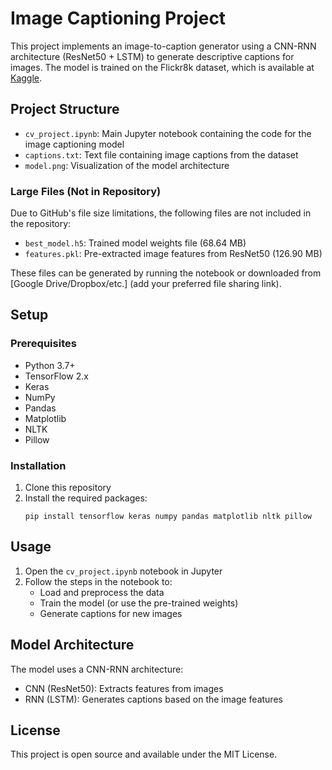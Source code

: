 # Image Captioning Project

This project implements an image-to-caption generator using a CNN-RNN architecture (ResNet50 + LSTM) to generate descriptive captions for images. The model is trained on the Flickr8k dataset, which is available at [Kaggle](https://www.kaggle.com/datasets/adityajn105/flickr8k).

## Project Structure

- `cv_project.ipynb`: Main Jupyter notebook containing the code for the image captioning model
- `captions.txt`: Text file containing image captions from the dataset
- `model.png`: Visualization of the model architecture

### Large Files (Not in Repository)

Due to GitHub's file size limitations, the following files are not included in the repository:

- `best_model.h5`: Trained model weights file (68.64 MB)
- `features.pkl`: Pre-extracted image features from ResNet50 (126.90 MB)

These files can be generated by running the notebook or downloaded from [Google Drive/Dropbox/etc.] (add your preferred file sharing link).

## Setup

### Prerequisites
- Python 3.7+
- TensorFlow 2.x
- Keras
- NumPy
- Pandas
- Matplotlib
- NLTK
- Pillow

### Installation
1. Clone this repository
2. Install the required packages:
   ```
   pip install tensorflow keras numpy pandas matplotlib nltk pillow
   ```

## Usage

1. Open the `cv_project.ipynb` notebook in Jupyter
2. Follow the steps in the notebook to:
   - Load and preprocess the data
   - Train the model (or use the pre-trained weights)
   - Generate captions for new images

## Model Architecture

The model uses a CNN-RNN architecture:
- CNN (ResNet50): Extracts features from images
- RNN (LSTM): Generates captions based on the image features

## License

This project is open source and available under the MIT License.
